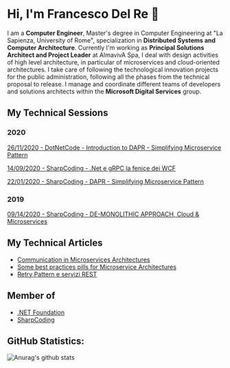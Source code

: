 # Hi, I'm Francesco Del Re 👋
I am a **Computer Engineer**, Master's degree in Computer Engineering at "La Sapienza, University of Rome", specialization in **Distributed Systems and Computer Architecture**. Currently I'm working as **Principal Solutions Architect and Project Leader** at AlmavivA Spa, I deal with design activities of high level architecture, in particular of microservices and cloud-oriented architectures. I take care of following the technological innovation projects for the public administration, following all the phases from the technical proposal to release. I manage and coordinate different teams of developers and solutions architects within the **Microsoft Digital Services** group.

## My Technical Sessions

### 2020

<p>
<a href="https://github.com/engineering87/TechnicalSessions/blob/main/DotNetCode/2020-11-26.md">26/11/2020 - DotNetCode - Introduction to DAPR - Simplifying Microservice Pattern</a>
</p>
<p>
<a href="https://github.com/engineering87/TechnicalSessions/blob/main/SharpCoding/2020-04-09.md">14/09/2020 - SharpCoding - .Net e gRPC la fenice dei WCF</a>
</p>
<p>
<a href="https://github.com/engineering87/TechnicalSessions/blob/main/SharpCoding/2020-01-22.md">22/01/2020 - SharpCoding - DAPR - Simplifying Microservice Pattern</a>
</p>

### 2019

<p>
<a href="https://github.com/engineering87/TechnicalSessions/blob/main/SharpCoding/2019-10-11.md">09/14/2020 - SharpCoding - DE-MONOLITHIC APPROACH, Cloud & Microservices</a>
</p>

## My Technical Articles
* [Communication in Microservices Architectures](https://sharpcoding.medium.com/communication-in-microservices-architectures-3eb2e00b556f)
* [Some best practices pills for Microservice Architectures](https://sharpcoding.medium.com/some-best-practices-pills-for-microservice-architectures-51b35eead7ce)
* [Retry Pattern e servizi REST](https://sharpcoding.medium.com/retry-pattern-e-servizi-rest-10e590f9369e)

## Member of
* [.NET Foundation](https://dotnetfoundation.org/)
* [SharpCoding](http://www.sharpcoding.it/)

## GitHub Statistics:
![Anurag's github stats](https://github-readme-stats.vercel.app/api?username=engineering87)

<!--
**engineering87/engineering87** is a ✨ _special_ ✨ repository because its `README.md` (this file) appears on your GitHub profile.

Here are some ideas to get you started:

- 🔭 I’m currently working on ...
- 🌱 I’m currently learning ...
- 👯 I’m looking to collaborate on ...
- 🤔 I’m looking for help with ...
- 💬 Ask me about ...
- 📫 How to reach me: ...
- 😄 Pronouns: ...
- ⚡ Fun fact: ...
-->
